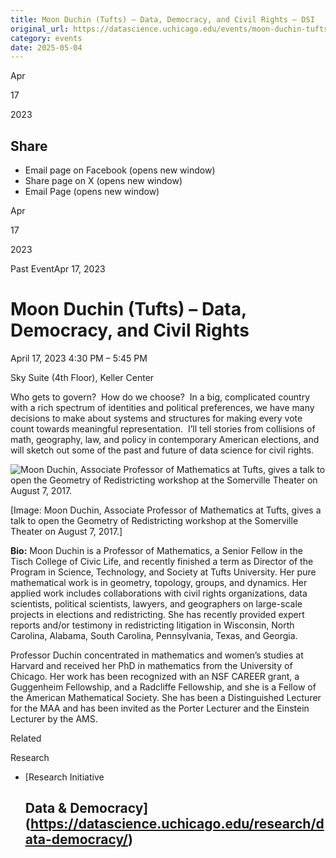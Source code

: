 ```yaml
---
title: Moon Duchin (Tufts) – Data, Democracy, and Civil Rights – DSI
original_url: https://datascience.uchicago.edu/events/moon-duchin-tufts-data-democracy-and-civil-rights
category: events
date: 2025-05-04
---
```


Apr

17

2023

## Share

* Email page on Facebook (opens new window)
* Share page on X (opens new window)
* Email Page (opens new window)

<!-- Table-like structure detected -->

Apr

17

2023

Past EventApr 17, 2023

# Moon Duchin (Tufts) – Data, Democracy, and Civil Rights

April 17, 2023 4:30 PM – 5:45 PM

Sky Suite (4th Floor), Keller Center

Who gets to govern?  How do we choose?  In a big, complicated country with a rich spectrum of identities and political preferences, we have many decisions to make about systems and structures for making every vote count towards meaningful representation.  I’ll tell stories from collisions of math, geography, law, and policy in contemporary American elections, and will sketch out some of the past and future of data science for civil rights.

![Moon Duchin, Associate Professor of Mathematics at Tufts, gives a talk to open the Geometry of Redistricting workshop at the Somerville Theater on August 7, 2017. ](https://datascience.uchicago.edu/wp-content/uploads/2023/03/MoonDuchin-600x400.jpg)

[Image: Moon Duchin, Associate Professor of Mathematics at Tufts, gives a talk to open the Geometry of Redistricting workshop at the Somerville Theater on August 7, 2017.]

**Bio:** Moon Duchin is a Professor of Mathematics, a Senior Fellow in the Tisch College of Civic Life, and recently finished a term as Director of the Program in Science, Technology, and Society at Tufts University. Her pure mathematical work is in geometry, topology, groups, and dynamics. Her applied work includes collaborations with civil rights organizations, data scientists, political scientists, lawyers, and geographers on large-scale projects in elections and redistricting. She has recently provided expert reports and/or testimony in redistricting litigation in Wisconsin, North Carolina, Alabama, South Carolina, Pennsylvania, Texas, and Georgia.

Professor Duchin concentrated in mathematics and women’s studies at Harvard and received her PhD in mathematics from the University of Chicago. Her work has been recognized with an NSF CAREER grant, a Guggenheim Fellowship, and a Radcliffe Fellowship, and she is a Fellow of the American Mathematical Society. She has been a Distinguished Lecturer for the MAA and has been invited as the Porter Lecturer and the Einstein Lecturer by the AMS.

Related

Research

* [Research Initiative

  ## Data & Democracy](https://datascience.uchicago.edu/research/data-democracy/)